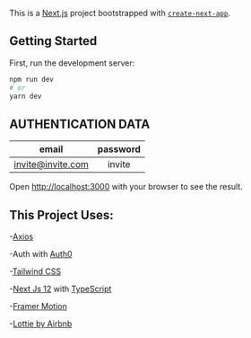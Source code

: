 This is a [Next.js](https://nextjs.org/) project bootstrapped with [`create-next-app`](https://github.com/vercel/next.js/tree/canary/packages/create-next-app).

## Getting Started

First, run the development server:

```bash
npm run dev
# or
yarn dev
```

## AUTHENTICATION DATA

| email             | password |
| ----------------- | :------: |
| invite@invite.com |  invite  |

Open [http://localhost:3000](http://localhost:3000) with your browser to see the result.

## This Project Uses:

-[Axios](https://github.com/axios/axios)

-Auth with [Auth0](https://auth0.com/)

-[Tailwind CSS](https://tailwindcss.com/)

-[Next Js 12](https://nextjs.org/) with [TypeScript](https://nextjs.org/docs/basic-features/typescript)

-[Framer Motion](https://www.framer.com/motion/)

-[Lottie by Airbnb](https://github.com/airbnb/lottie-web)
